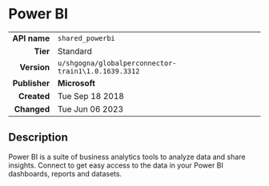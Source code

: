 # Power BI
| | |
|-:|-|
|**API name**|`shared_powerbi`|
|**Tier**|Standard|
|**Version**|`u/shgogna/globalperconnector-train1\1.0.1639.3312`|
|**Publisher**|**Microsoft**|
|**Created**|Tue Sep 18 2018|
|**Changed**|Tue Jun 06 2023|

## Description
Power BI is a suite of business analytics tools to analyze data and share insights. Connect to get easy access to the data in your Power BI dashboards, reports and datasets.
